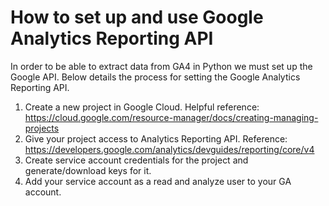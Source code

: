 
# How to set up and use Google Analytics Reporting API

In order to be able to extract data from GA4 in Python we must set up the Google API. Below details the process for setting the Google Analytics Reporting API.

1) Create a new project in Google Cloud. Helpful reference: https://cloud.google.com/resource-manager/docs/creating-managing-projects
2) Give your project access to Analytics Reporting API. Reference: https://developers.google.com/analytics/devguides/reporting/core/v4
3) Create service account credentials for the project and generate/download keys for it.
4) Add your service account as a read and analyze user to your GA account.
